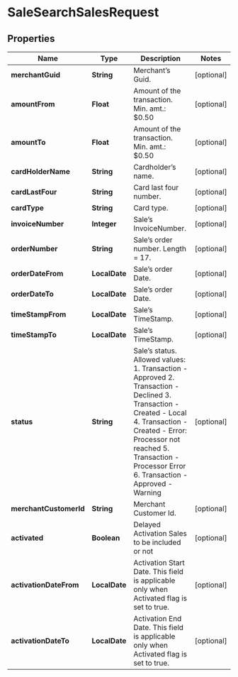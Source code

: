 

# SaleSearchSalesRequest


## Properties

| Name | Type | Description | Notes |
|------------ | ------------- | ------------- | -------------|
|**merchantGuid** | **String** | Merchant’s Guid. |  [optional] |
|**amountFrom** | **Float** | Amount of the transaction. Min. amt.: $0.50 |  [optional] |
|**amountTo** | **Float** | Amount of the transaction. Min. amt.: $0.50 |  [optional] |
|**cardHolderName** | **String** | Cardholder’s name. |  [optional] |
|**cardLastFour** | **String** | Card last four number. |  [optional] |
|**cardType** | **String** | Card type. |  [optional] |
|**invoiceNumber** | **Integer** | Sale’s InvoiceNumber. |  [optional] |
|**orderNumber** | **String** | Sale’s order number. Length &#x3D; 17. |  [optional] |
|**orderDateFrom** | **LocalDate** | Sale’s order Date. |  [optional] |
|**orderDateTo** | **LocalDate** | Sale’s order Date. |  [optional] |
|**timeStampFrom** | **LocalDate** | Sale’s TimeStamp. |  [optional] |
|**timeStampTo** | **LocalDate** | Sale’s TimeStamp. |  [optional] |
|**status** | **String** | Sale’s status. Allowed values:  1. Transaction - Approved 2. Transaction - Declined 3. Transaction - Created - Local 4. Transaction - Created - Error: Processor not reached 5. Transaction - Processor Error 6. Transaction - Approved - Warning |  [optional] |
|**merchantCustomerId** | **String** | Merchant Customer Id. |  [optional] |
|**activated** | **Boolean** | Delayed Activation Sales to be included or not |  [optional] |
|**activationDateFrom** | **LocalDate** | Activation Start Date. This field is applicable only when Activated flag is set to true. |  [optional] |
|**activationDateTo** | **LocalDate** | Activation End Date. This field is applicable only when Activated flag is set to true. |  [optional] |



